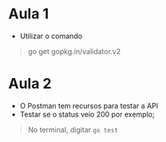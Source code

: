 # Aula 1

* Utilizar o comando
> go get gopkg.in/validator.v2

# Aula 2

* O Postman tem recursos para testar a API
* Testar se o status veio 200 por exemplo;

> No terminal, digitar `go test`


